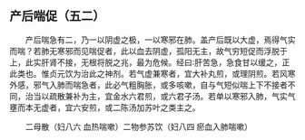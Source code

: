 ## 产后喘促（五二）


&emsp;&emsp;产后喘急有二，乃一以阴虚之极，一以寒邪在肺。盖产后既以大虚，焉得气实而喘？若肺无寒邪而见喘促者，此以血去阴虚，孤阳无主，故气穷短促而浮脱于上，此实肝肾不接，无根将脱之兆，最为危候。经曰∶肝苦急，急食甘以缓之，正此类也。惟贞元饮为治此之神剂。若气虚兼寒者，宜大补丸煎，或理阴煎。若风寒外感，邪气入肺而喘急者，此必气粗胸胀，或多咳嗽，自与气短似喘上下不接者不同，治当以疏散兼补为主，宜金水六君煎，或六君子汤。若单以寒邪入肺，气实气壅而本无虚者，宜六安煎，或二陈汤加苏叶之类主之。

&emsp;&emsp;二母散（妇八六 血热喘嗽）二物参苏饮（妇八四 瘀血入肺喘嗽）

